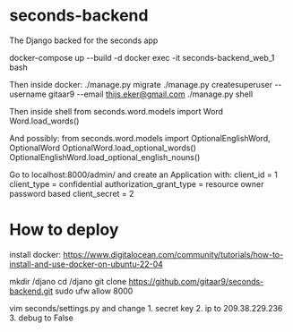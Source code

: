 # seconds-backend
The Django backed for the seconds app


docker-compose up --build -d
docker exec -it seconds-backend_web_1 bash

Then inside docker:
./manage.py migrate
./manage.py createsuperuser --username gitaar9 --email thijs.eker@gmail.com
./manage.py shell

Then inside shell
from seconds.word.models import Word
Word.load_words()

And possibly:
from seconds.word.models import OptionalEnglishWord, OptionalWord
OptionalWord.load_optional_words()
OptionalEnglishWord.load_optional_english_nouns()

Go to localhost:8000/admin/
and create an Application with:
client_id = 1
client_type = confidential
authorization_grant_type = resource owner password based
client_secret = 2



# How to deploy
install docker: https://www.digitalocean.com/community/tutorials/how-to-install-and-use-docker-on-ubuntu-22-04

mkdir /djano
cd /djano
git clone https://github.com/gitaar9/seconds-backend.git
sudo ufw allow 8000

vim seconds/settings.py
and change
    1. secret key
    2. ip to 209.38.229.236
    3. debug to False
